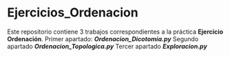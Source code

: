 # Ejercicios_Ordenacion
Este repositorio contiene 3 trabajos correspondientes a la práctica **Ejercicio Ordenación**.
    Primer apartado: ***Ordenacion_Dicotomia.py***
    Segundo apartado ***Ordenacion_Topologica.py***
    Tercer apartado ***Exploracion.py***